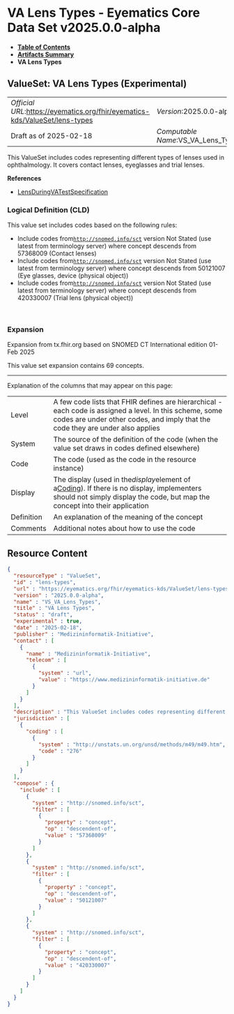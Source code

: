 # VA Lens Types - Eyematics Core Data Set v2025.0.0-alpha

* [**Table of Contents**](toc.md)
* [**Artifacts Summary**](artifacts.md)
* **VA Lens Types**

## ValueSet: VA Lens Types (Experimental) 

| | |
| :--- | :--- |
| *Official URL*:https://eyematics.org/fhir/eyematics-kds/ValueSet/lens-types | *Version*:2025.0.0-alpha |
| Draft as of 2025-02-18 | *Computable Name*:VS_VA_Lens_Types |

 
This ValueSet includes codes representing different types of lenses used in ophthalmology. It covers contact lenses, eyeglasses and trial lenses. 

 **References** 

* [LensDuringVATestSpecification](StructureDefinition-LensDuringVATestSpecification.md)

### Logical Definition (CLD)

This value set includes codes based on the following rules:

* Include codes from[`http://snomed.info/sct`](http://www.snomed.org/) version Not Stated (use latest from terminology server) where concept descends from 57368009 (Contact lenses)
* Include codes from[`http://snomed.info/sct`](http://www.snomed.org/) version Not Stated (use latest from terminology server) where concept descends from 50121007 (Eye glasses, device (physical object))
* Include codes from[`http://snomed.info/sct`](http://www.snomed.org/) version Not Stated (use latest from terminology server) where concept descends from 420330007 (Trial lens (physical object))

 

### Expansion

Expansion from tx.fhir.org based on SNOMED CT International edition 01-Feb 2025

This value set expansion contains 69 concepts.

-------

 Explanation of the columns that may appear on this page: 

| | |
| :--- | :--- |
| Level | A few code lists that FHIR defines are hierarchical - each code is assigned a level. In this scheme, some codes are under other codes, and imply that the code they are under also applies |
| System | The source of the definition of the code (when the value set draws in codes defined elsewhere) |
| Code | The code (used as the code in the resource instance) |
| Display | The display (used in the*display*element of a[Coding](http://hl7.org/fhir/R4/datatypes.html#Coding)). If there is no display, implementers should not simply display the code, but map the concept into their application |
| Definition | An explanation of the meaning of the concept |
| Comments | Additional notes about how to use the code |



## Resource Content

```json
{
  "resourceType" : "ValueSet",
  "id" : "lens-types",
  "url" : "https://eyematics.org/fhir/eyematics-kds/ValueSet/lens-types",
  "version" : "2025.0.0-alpha",
  "name" : "VS_VA_Lens_Types",
  "title" : "VA Lens Types",
  "status" : "draft",
  "experimental" : true,
  "date" : "2025-02-18",
  "publisher" : "Medizininformatik-Initiative",
  "contact" : [
    {
      "name" : "Medizininformatik-Initiative",
      "telecom" : [
        {
          "system" : "url",
          "value" : "https://www.medizininformatik-initiative.de"
        }
      ]
    }
  ],
  "description" : "This ValueSet includes codes representing different types of lenses used in ophthalmology. It covers contact lenses, eyeglasses and trial lenses.",
  "jurisdiction" : [
    {
      "coding" : [
        {
          "system" : "http://unstats.un.org/unsd/methods/m49/m49.htm",
          "code" : "276"
        }
      ]
    }
  ],
  "compose" : {
    "include" : [
      {
        "system" : "http://snomed.info/sct",
        "filter" : [
          {
            "property" : "concept",
            "op" : "descendent-of",
            "value" : "57368009"
          }
        ]
      },
      {
        "system" : "http://snomed.info/sct",
        "filter" : [
          {
            "property" : "concept",
            "op" : "descendent-of",
            "value" : "50121007"
          }
        ]
      },
      {
        "system" : "http://snomed.info/sct",
        "filter" : [
          {
            "property" : "concept",
            "op" : "descendent-of",
            "value" : "420330007"
          }
        ]
      }
    ]
  }
}

```
